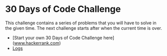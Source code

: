 # 30 Days of Code Challenge

This challenge contains a series of problems that you will have to solve in the given time.
The next challenge starts after when the current time is over.
- [Start your own 30 Days of Code Challenge here] (www.hackerrank.com)
- [Logs](logs.md)
